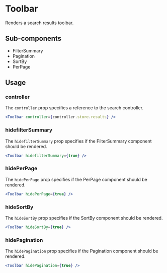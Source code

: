 # Toolbar

Renders a search results toolbar.

## Sub-components

- FilterSummary
- Pagination
- SortBy
- PerPage

## Usage

### controller
The `controller` prop specifies a reference to the search controller.

```jsx
<Toolbar controller={controller.store.results} />
```

### hidefilterSummary
The `hidefilterSummary` prop specifies if the FilterSummary component should be rendered.  

```jsx
<Toolbar hidefilterSummary={true} />
```

### hidePerPage
The `hidePerPage` prop specifies if the PerPage component should be rendered.  

```jsx
<Toolbar hidePerPage={true} />
```

### hideSortBy
The `hideSortBy` prop specifies if the SortBy component should be rendered.  

```jsx
<Toolbar hideSortBy={true} />
```

### hidePagination
The `hidePagination` prop specifies if the Pagination component should be rendered.  

```jsx
<Toolbar hidePagination={true} />
```
